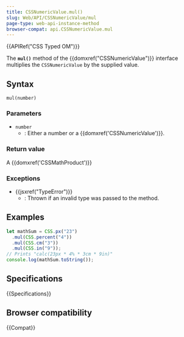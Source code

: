 ```yaml
---
title: CSSNumericValue.mul()
slug: Web/API/CSSNumericValue/mul
page-type: web-api-instance-method
browser-compat: api.CSSNumericValue.mul
---
```


{{APIRef("CSS Typed OM")}}

The **`mul()`** method of the
{{domxref("CSSNumericValue")}} interface multiplies the `CSSNumericValue` by
the supplied value.

## Syntax

```js-nolint
mul(number)
```

### Parameters

- `number`
  - : Either a number or a {{domxref('CSSNumericValue')}}.

### Return value

A {{domxref('CSSMathProduct')}}

### Exceptions

- {{jsxref("TypeError")}}
  - : Thrown if an invalid type was passed to the method.

## Examples

```js
let mathSum = CSS.px("23")
  .mul(CSS.percent("4"))
  .mul(CSS.cm("3"))
  .mul(CSS.in("9"));
// Prints "calc(23px * 4% * 3cm * 9in)"
console.log(mathSum.toString());
```

## Specifications

{{Specifications}}

## Browser compatibility

{{Compat}}
